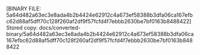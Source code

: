 [BINARY FILE: 5a64d482a63ec3e8ada4b2b4424e62912c4a673ef58388b3dfa06ca167efbc62d88af5dff70c128f260af2df9f57fcfd4f7ebbb2630be7bf0163b8488422]
Stored copy: docs/converted-binary/5a64d482a63ec3e8ada4b2b4424e62912c4a673ef58388b3dfa06ca167efbc62d88af5dff70c128f260af2df9f57fcfd4f7ebbb2630be7bf0163b8488422
